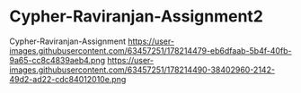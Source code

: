 # Cypher-Raviranjan-Assignment2
Cypher-Raviranjan-Assignment
https://user-images.githubusercontent.com/63457251/178214479-eb6dfaab-5b4f-40fb-9a65-cc8c4839aeb4.png
https://user-images.githubusercontent.com/63457251/178214490-38402960-2142-49d2-ad22-cdc84012010e.png
